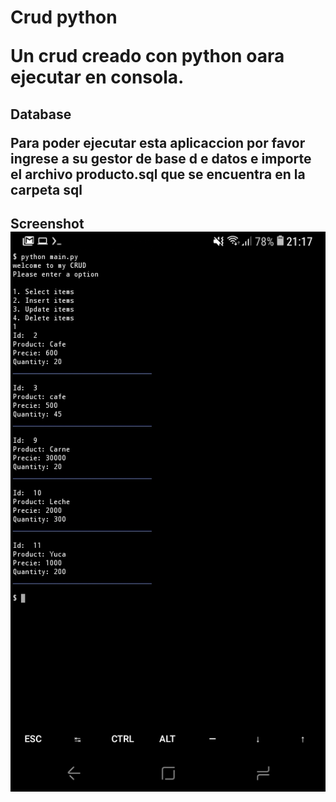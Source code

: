 <h1>Crud python
<p>Un crud creado con python oara ejecutar en consola.


<h2>Database
<p>Para poder ejecutar esta aplicaccion por favor ingrese a su gestor de base d
e datos e importe el archivo producto.sql que se encuentra en la carpeta sql

<h2>Screenshot
<img src="./screen.jpg"/>
